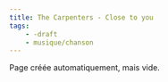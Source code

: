 ```yaml
---
title: The Carpenters - Close to you
tags:
    - -draft
    - musique/chanson
---
```


Page créée automatiquement, mais vide.
